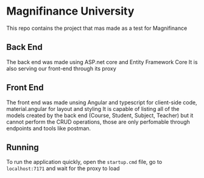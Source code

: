 # Magnifinance University

This repo contains the project that mas made as a test for Magnifinance

## Back End

The back end was made using ASP.net core and Entity Framework Core
It is also serving our front-end through its proxy

## Front End

The front end was made unsing Angular and typescript for client-side code, material.angular for layout and styling
It is capable of listing all of the models created by the back end (Course, Student, Subject, Teacher) but it cannot perform the CRUD operations,
those are only perfomable through endpoints and tools like postman.

## Running

To run the application quickly, open the `startup.cmd` file, go to `localhost:7171` and wait for the proxy to load
